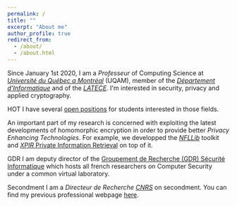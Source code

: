 ```yaml
---
permalink: /
title: ""
excerpt: "About me"
author_profile: true
redirect_from: 
  - /about/
  - /about.html
---
```


<!-- <span class="badge badge-pill badge-primary">Primary</span>
<span class="badge badge-pill badge-success">Success</span> -->

Since January 1st 2020, I am a _Professeur_ of Computing Science at [_Université du Québec a Montréal_](https://uqam.ca/) (UQAM), member of the [_Département d'Informatique_](https://info.uqam.ca/) and of the [_LATECE_](https://latece.uqam.ca). I'm interested in security, privacy and applied cryptography.

<span class="badge badge-pill badge-danger">HOT</span> I have several [open positions](positions) for students interested in those fields.

An important part of my research is concerned with exploiting the latest developments of homomorphic encryption in order to provide better _Privacy Enhancing Technologies_. For example, we developped the [_NFLLib_](https://github.com/quarkslab/NFLlib) toolkit and [_XPIR_ Private Information Retrieval](https://github.com/XPIR-team/XPIR) on top of it.

<span class="badge badge-pill badge-primary">GDR</span> I am deputy director of the [Groupement de Recherche (GDR) Sécurité Informatique](https://gdr-securite.irisa.fr) which hosts all french researchers on Computer Security under a common virtual laboratory.

<span class="badge badge-pill badge-warning">Secondment</span> I am a _Directeur de Recherche_ [_CNRS_](https://cnrs.fr) on secondment. You can find my previous professional webpage [here](https://homepages.laas.fr/~mkilliji).
